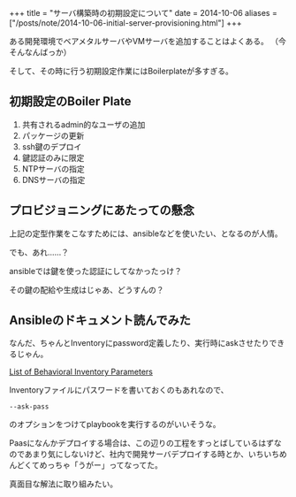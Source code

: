 +++
title = "サーバ構築時の初期設定について"
date = 2014-10-06
aliases = ["/posts/note/2014-10-06-initial-server-provisioning.html"]
+++

ある開発環境でベアメタルサーバやVMサーバを追加することはよくある。
（今そんなんばっか）

そして、その時に行う初期設定作業にはBoilerplateが多すぎる。


## 初期設定のBoiler Plate

1. 共有されるadmin的なユーザの追加
2. パッケージの更新
3. ssh鍵のデプロイ
4. 鍵認証のみに限定
5. NTPサーバの指定
6. DNSサーバの指定

## プロビジョニングにあたっての懸念

上記の定型作業をこなすためには、ansibleなどを使いたい、となるのが人情。

でも、あれ……？

ansibleでは鍵を使った認証にしてなかったっけ？

その鍵の配給や生成はじゃあ、どうすんの？

## Ansibleのドキュメント読んでみた

なんだ、ちゃんとInventoryにpassword定義したり、実行時にaskさせたりできるじゃん。

[List of Behavioral Inventory Parameters](http://docs.ansible.com/intro_inventory.html#list-of-behavioral-inventory-parameters)

Inventoryファイルにパスワードを書いておくのもあれなので、

    --ask-pass

のオプションをつけてplaybookを実行するのがいいそうな。



Paasになんかデプロイする場合は、この辺りの工程をすっとばしているはずなのであまり気にしないけど、社内で開発サーバデプロイする時とか、いちいちめんどくてめっちゃ「うがー」ってなってた。

真面目な解法に取り組みたい。
